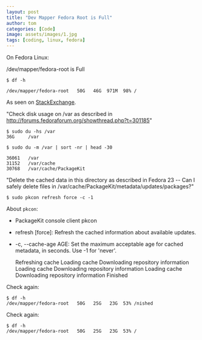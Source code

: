 ```yaml
---
layout: post
title: "Dev Mapper Fedora Root is Full"
author: tom
categories: [Code]
image: assets/images/1.jpg
tags: [coding, linux, fedora]
---
```


On Fedora Linux:

/dev/mapper/fedora-root is Full

    $ df -h

    /dev/mapper/fedora-root   50G   46G  971M  98% /


As seen on <a href="https://unix.stackexchange.com/questions/328758/fedora-24-increase-disk-space-on-dev-mapper-fedora-var" target="_blank">StackExchange</a>.

"Check disk usage on /var as described in http://forums.fedoraforum.org/showthread.php?t=301185"

    $ sudo du -hs /var
    36G     /var

    $ sudo du -m /var | sort -nr | head -30

    36061   /var
    31152   /var/cache
    30768   /var/cache/PackageKit

"Delete the cached data in this directory as described in Fedora 23 -- Can I safely delete files in /var/cache/PackageKit/metadata/updates/packages?"

    $ sudo pkcon refresh force -c -1

About `pkcon`:

* PackageKit console client pkcon
* refresh [force]: Refresh the cached information about available updates.
* -c, --cache-age AGE: Set the maximum acceptable age for cached metadata, in seconds. Use -1 for 'never'.

    Refreshing cache
    Loading cache
    Downloading repository information
    Loading cache
    Downloading repository information
    Loading cache
    Downloading repository information
    Finished

Check again:

    $ df -h
    /dev/mapper/fedora-root   50G   25G   23G  53% /nished

Check again:

    $ df -h
    /dev/mapper/fedora-root   50G   25G   23G  53% /